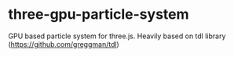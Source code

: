 # three-gpu-particle-system
GPU based particle system for three.js. Heavily based on tdl library (https://github.com/greggman/tdl)
